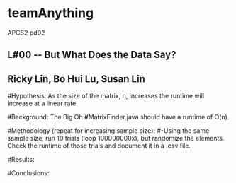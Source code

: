 # teamAnything #
APCS2 pd02 
## L#00 -- But What Does the Data Say? ##
## Ricky Lin, Bo Hui Lu, Susan Lin ##

#Hypothesis: As the size of the matrix, n, increases the runtime will increase at a linear rate.

#Background: The Big Oh
#MatrixFinder.java should have a runtime of O(n).  

#Methodology (repeat for increasing sample size):
#-Using the same sample size, run 10 trials (loop 100000000x), but randomize the elements. Check the runtime of those trials and document it in a .csv file.

#Results:

#Conclusions: 